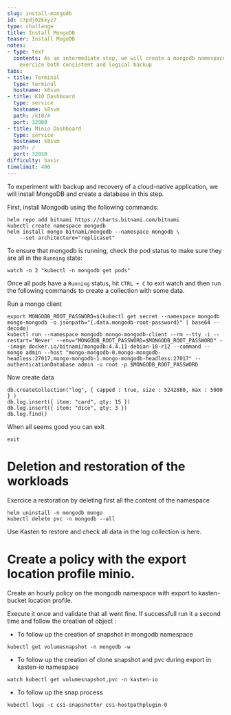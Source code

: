 ```yaml
---
slug: install-mongodb
id: t7pdj02kkyz7
type: challenge
title: Install MongoDB
teaser: Install MogoDB
notes:
- type: text
  contents: As an intermediate step, we will create a mongodb namespace where we can
    exercice both consistent and logical backup
tabs:
- title: Terminal
  type: terminal
  hostname: k8svm
- title: K10 Dashboard
  type: service
  hostname: k8svm
  path: /k10/#
  port: 32000
- title: Minio Dashboard
  type: service
  hostname: k8svm
  path: /
  port: 32010
difficulty: basic
timelimit: 400
---
```

To experiment with backup and recovery of a cloud-native application, we will install MongoDB and create a database in this step.

First, install Mongodb using the following commands:

```console
helm repo add bitnami https://charts.bitnami.com/bitnami
kubectl create namespace mongodb
helm install mongo bitnami/mongodb --namespace mongodb \
    --set architecture="replicaset"
```

To ensure that mongodb is running, check the pod status to make sure they are all in the `Running` state:

```console
watch -n 2 "kubectl -n mongodb get pods"
```

Once all pods have a `Running` status, hit `CTRL + C` to exit watch and then run the following commands to create a collection with some data.


Run a mongo client
```console
export MONGODB_ROOT_PASSWORD=$(kubectl get secret --namespace mongodb mongo-mongodb -o jsonpath="{.data.mongodb-root-password}" | base64 --decode)
kubectl run --namespace mongodb mongo-mongodb-client --rm --tty -i --restart='Never' --env="MONGODB_ROOT_PASSWORD=$MONGODB_ROOT_PASSWORD" --image docker.io/bitnami/mongodb:4.4.11-debian-10-r12 --command -- mongo admin --host "mongo-mongodb-0.mongo-mongodb-headless:27017,mongo-mongodb-1.mongo-mongodb-headless:27017" --authenticationDatabase admin -u root -p $MONGODB_ROOT_PASSWORD
```

Now create data
```
db.createCollection("log", { capped : true, size : 5242880, max : 5000 } )
db.log.insert({ item: "card", qty: 15 })
db.log.insert({ item: "dice", qty: 3 })
db.log.find()
```

When all seems good you can exit
```
exit
```

# Deletion and restoration of the workloads

Exercice a restoration by deleting first all the content of the namespace

```
helm uninstall -n mongodb mongo
kubectl delete pvc -n mongodb --all
```

Use Kasten to restore and check all data in the log collection is here.

# Create a policy with the export location profile minio.

Create an hourly policy on the mongodb namespace with export to kasten-bucket location profile.

Execute it once and validate that all went fine. If successfull run it a second time and follow the creation
of object :

- To follow up the creation of snapshot in mongodb namespace
```
kubectl get volumesnapshot -n mongodb -w
```

- To follow up the creation of clone snapshot and pvc during export in kasten-io namespace
```
watch kubectl get volumesnapshot,pvc -n kasten-io
```

- To follow up the snap process
```
kubectl logs -c csi-snapshotter csi-hostpathplugin-0
````
